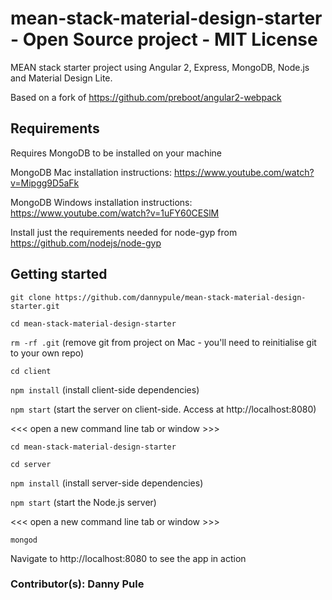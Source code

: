 # mean-stack-material-design-starter - Open Source project - MIT License
MEAN stack starter project using Angular 2, Express, MongoDB, Node.js and Material Design Lite.

Based on a fork of https://github.com/preboot/angular2-webpack

## Requirements
Requires MongoDB to be installed on your machine

MongoDB Mac installation instructions: https://www.youtube.com/watch?v=Mipgg9D5aFk

MongoDB Windows installation instructions: https://www.youtube.com/watch?v=1uFY60CESlM

Install just the requirements needed for node-gyp from https://github.com/nodejs/node-gyp

## Getting started
`git clone https://github.com/dannypule/mean-stack-material-design-starter.git`

`cd mean-stack-material-design-starter`

`rm -rf .git` (remove git from project on Mac - you'll need to reinitialise git to your own repo)

`cd client`

`npm install` (install client-side dependencies)

`npm start` (start the server on client-side. Access at http://localhost:8080)

<<< open a new command line tab or window >>>

`cd mean-stack-material-design-starter`

`cd server`

`npm install` (install server-side dependencies)

`npm start` (start the Node.js server)

<<< open a new command line tab or window >>>

`mongod`

Navigate to http://localhost:8080 to see the app in action


### Contributor(s): Danny Pule
